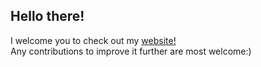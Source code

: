 ## Hello there!

I welcome you to check out my <a href="https://padmajavb.github.io/" target="_blank">website!</a> <br/>
Any contributions to improve it further are most welcome:) 
